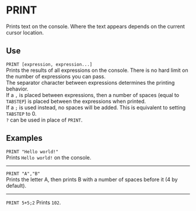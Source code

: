 # PRINT #
Prints text on the console. Where the text appears depends on the current cursor location.

## Use ##
`PRINT [expression, expression...]`  
Prints the results of all expressions on the console.
There is no hard limit on the number of expressions you can pass.  
The separator character between expressions determines the printing behavior.  
If a `,` is placed between expressions, then a number of spaces
(equal to `TABSTEP`) is placed between the expressions when printed.  
If a `;` is used instead, no spaces will be added. This is equivalent to setting `TABSTEP` to 0.  
`?` can be used in place of `PRINT`.

## Examples ##
`PRINT "Hello world!"`  
Prints `Hello world!` on the console.
- - -
`PRINT "A","B"`  
Prints the letter A, then prints B
with a number of spaces before it (4 by default).
- - -
`PRINT 5+5;2`
Prints `102`.
